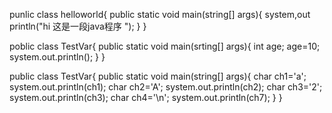 punlic class helloworld{
    public static void main(string[] args){
        system,out println("hi 这是一段java程序 ");
    }
}

poblic class TestVar{
    public static void main(srting[] args){
        int age;
        age=10;
       system.out.println();
    }
}

public class TestVar{
    public static void main(string[] args){
        char ch1='a';
        system.out.println(ch1);
        char ch2='A';
        system.out.println(ch2);
        char ch3='2';
        system.out.println(ch3);
        char ch4='\n';
        system.out.println(ch7);
    }
}